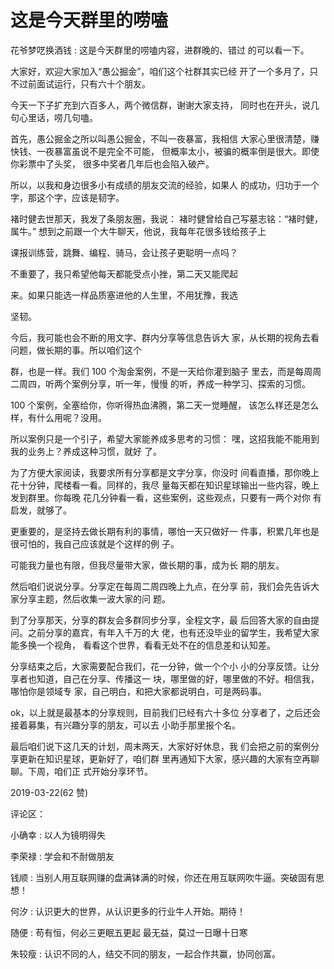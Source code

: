# 这是今天群里的唠嗑

花爷梦呓换酒钱 : 这是今天群里的唠嗑内容，进群晚的、错过 的可以看一下。

大家好，欢迎大家加入“愚公掘金”，咱们这个社群其实已经 开了一个多月了，只不过前面试运行，只有六十个朋友。

今天一下子扩充到六百多人，两个微信群，谢谢大家支持， 同时也在开头，说几句心里话，唠几句嗑。

首先，愚公掘金之所以叫愚公掘金，不叫一夜暴富，我相信 大家心里很清楚，赚快钱、一夜暴富虽说不是完全不可能， 但概率太小，被骗的概率倒是很大。即使你彩票中了头奖， 很多中奖者几年后也会陷入破产。

所以，以我和身边很多小有成绩的朋友交流的经验，如果人 的成功，归功于一个字，那这个字，应该是韧字。

褚时健去世那天，我发了条朋友圈，我说： 褚时健曾给自己写墓志铭：“褚时健，属牛。” 想到之前跟一个大牛聊天，他说，我每年花很多钱给孩子上

课报训练营，跳舞、编程、骑马，会让孩子更聪明一点吗？

不重要了，我只希望他每天都能受点小挫，第二天又能爬起

来。如果只能选一样品质塞进他的人生里，不用犹豫，我选

坚韧。

今后，我可能也会不断的用文字、群内分享等信息告诉大 家，从长期的视角去看问题，做长期的事。所以咱们这个

群，也是一样。我们 100 个淘金案例，不是一天给你灌到脑子 里去，而是每周周二周四，听两个案例分享，听一年，慢慢 的听，养成一种学习、探索的习惯。

100 个案例，全塞给你，你听得热血沸腾，第二天一觉睡醒， 该怎么样还是怎么样，有什么用呢？没用。

所以案例只是一个引子，希望大家能养成多思考的习惯： 嘿，这招我能不能用到我的业务上？养成这种习惯，就好 了。

为了方便大家阅读，我要求所有分享都是文字分享，你没时 间看直播，那你晚上花十分钟，爬楼看一看。同样的，我尽 量每天都在知识星球输出一些内容，晚上发到群里。你每晚 花几分钟看一看，这些案例，这些观点，只要有一两个对你 有启发，就够了。

更重要的，是坚持去做长期有利的事情，哪怕一天只做好一 件事，积累几年也是很可怕的，我自己应该就是个这样的例 子。

可能我力量也有限，但我尽量带大家，做长期的事，成为长 期的朋友。

然后咱们说说分享。分享定在每周二周四晚上九点，在分享 前，我们会先告诉大家分享主题，然后收集一波大家的问 题。

到了分享那天，分享的群友会多群同步分享，全程文字，最 后回答大家的自由提问。之前分享的嘉宾，有年入千万的大 佬，也有还没毕业的留学生，我希望大家能多换一个视角， 看看这个世界，看看无处不在的信息差和认知差。

分享结束之后，大家需要配合我们，花一分钟，做一个个小 小的分享反馈。让分享者也知道，自己在分享、传播这一 块，哪里做的好，哪里做的不好。相信我，哪怕你是领域专 家，自己明白，和把大家都说明白，可是两码事。

ok，以上就是最基本的分享规则，目前我们已经有六十多位 分享者了，之后还会接着募集，有兴趣分享的朋友，可以去 小助手那里报个名。

最后咱们说下这几天的计划，周末两天，大家好好休息，我 们会把之前的案例分享更新在知识星球，更新好了，咱们群 里再通知下大家，感兴趣的大家有空再聊聊。下周，咱们正 式开始分享环节。

2019-03-22(62 赞)

评论区：

小确幸 : 以人为镜明得失

李荣禄 : 学会和不耐做朋友

钱顺 : 当别人用互联网赚的盘满钵满的时候，你还在用互联网吹牛逼。突破固有思想！

何汐 : 认识更大的世界，从认识更多的行业牛人开始。期待！

随便 : 苟有恒，何必三更眠五更起 最无益，莫过一日曝十日寒

朱较瘦 : 认识不同的人，结交不同的朋友，一起合作共赢，协同创富。